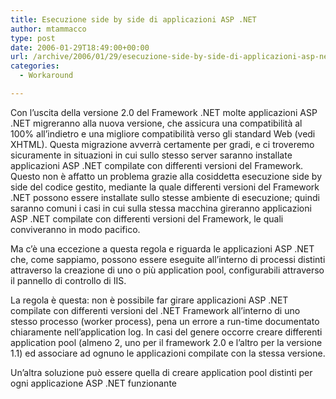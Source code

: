 ```yaml
---
title: Esecuzione side by side di applicazioni ASP .NET
author: mtammacco
type: post
date: 2006-01-29T18:49:00+00:00
url: /archive/2006/01/29/esecuzione-side-by-side-di-applicazioni-asp-net.aspx
categories:
  - Workaround

---
```

Con l&#8217;uscita della versione 2.0 del Framework .NET molte applicazioni ASP .NET migreranno alla nuova versione, che assicura una compatibilità al 100% all&#8217;indietro e una migliore compatibilità verso gli standard Web (vedi XHTML). Questa migrazione avverrà certamente per gradi, e ci troveremo sicuramente in situazioni in cui sullo stesso server saranno installate applicazioni ASP .NET compilate con differenti versioni del Framework. Questo non è affatto un problema grazie alla cosiddetta esecuzione side by side del codice gestito, mediante la quale differenti versioni del Framework .NET possono essere installate sullo stesse ambiente di esecuzione; quindi saranno comuni i casi in cui sulla stessa macchina gireranno applicazioni ASP .NET compilate con differenti versioni del Framework, le quali conviveranno in modo pacifico.

Ma c&#8217;è una eccezione a questa regola e riguarda le applicazioni ASP .NET che, come sappiamo, possono essere eseguite all&#8217;interno di processi distinti attraverso la creazione di uno o più application pool, configurabili attraverso il pannello di controllo di IIS.

La regola è questa: non è possibile far girare applicazioni ASP .NET compilate con differenti versioni del .NET Framework all&#8217;interno di uno stesso processo (worker process), pena un errore a run-time documentato chiaramente nell&#8217;application log. In casi del genere occorre creare differenti application pool (almeno 2, uno per il framework 2.0 e l&#8217;altro per la versione 1.1) ed associare ad ognuno le applicazioni compilate con la stessa versione.

Un&#8217;altra soluzione può essere quella di creare application pool distinti per ogni applicazione ASP .NET funzionante 